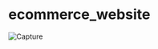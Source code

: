# ecommerce_website

![Capture](https://user-images.githubusercontent.com/85708187/207145867-24d2b152-b2b7-4c55-811c-b45b7c143ae9.PNG)
